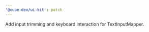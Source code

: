 ```yaml
---
'@cube-dev/ui-kit': patch
---
```


Add input trimming and keyboard interaction for TextInputMapper.
